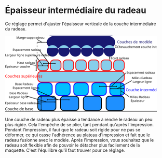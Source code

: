 Épaisseur intermédiaire du radeau
====
Ce réglage permet d'ajuster l'épaisseur verticale de la couche intermédiaire du radeau.

![Dimensions relatives au radeau](../images/raft_dimensions_fr.svg)

Une couche de radeau plus épaisse a tendance à rendre le radeau un peu plus rigide. Cela l'empêche de se plier, tant pendant qu'après l'impression. Pendant l'impression, il faut que le radeau soit rigide pour ne pas se déformer, ce qui casse l'adhérence au plateau d'impression et fait que le radeau fusionne avec le modèle. Après l'impression, vous souhaitez que le radeau soit flexible afin de pouvoir le détacher plus facilement de la maquette. C'est l'équilibre qu'il faut trouver pour ce réglage.
